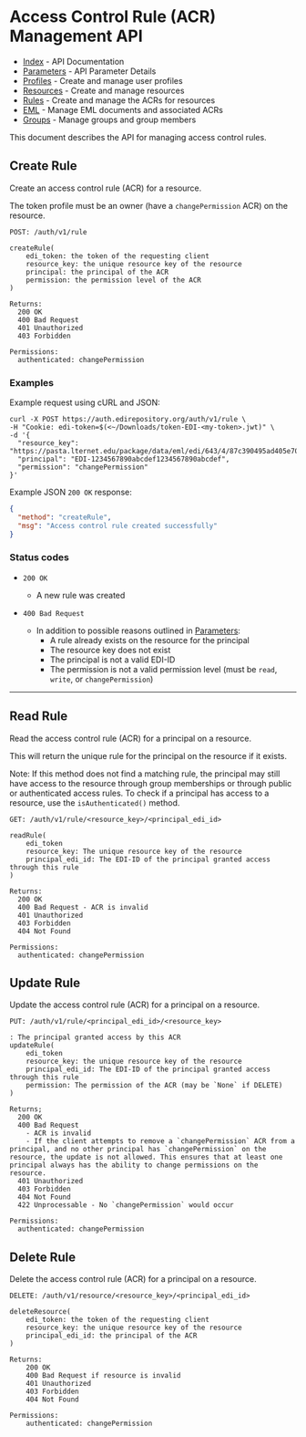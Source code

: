 # Access Control Rule (ACR) Management API

- [Index](index.md) - API Documentation
- [Parameters](parameters.md) - API Parameter Details
- [Profiles](profile.md) - Create and manage user profiles
- [Resources](resource.md) - Create and manage resources
- [Rules](rule.md) - Create and manage the ACRs for resources
- [EML](eml.md) - Manage EML documents and associated ACRs
- [Groups](group.md) - Manage groups and group members

This document describes the API for managing access control rules.

## Create Rule

Create an access control rule (ACR) for a resource.

The token profile must be an owner (have a `changePermission` ACR) on the resource.

```
POST: /auth/v1/rule

createRule(
    edi_token: the token of the requesting client
    resource_key: the unique resource key of the resource
    principal: the principal of the ACR
    permission: the permission level of the ACR
)

Returns:
  200 OK
  400 Bad Request
  401 Unauthorized
  403 Forbidden

Permissions:
  authenticated: changePermission
```

### Examples

Example request using cURL and JSON:

```shell
curl -X POST https://auth.edirepository.org/auth/v1/rule \
-H "Cookie: edi-token=$(<~/Downloads/token-EDI-<my-token>.jwt)" \
-d '{
  "resource_key": "https://pasta.lternet.edu/package/data/eml/edi/643/4/87c390495ad405e705c09e62ac6f58f0",
  "principal": "EDI-1234567890abcdef1234567890abcdef",
  "permission": "changePermission"
}'
```

Example JSON `200 OK` response:

```json
{
  "method": "createRule",
  "msg": "Access control rule created successfully"
}
```

### Status codes

- `200 OK`
  - A new rule was created

- `400 Bad Request`
  - In addition to possible reasons outlined in [Parameters](parameters.md):
    - A rule already exists on the resource for the principal
    - The resource key does not exist
    - The principal is not a valid EDI-ID
    - The permission is not a valid permission level (must be `read`, `write`, or `changePermission`)

---


## Read Rule

Read the access control rule (ACR) for a principal on a resource.

This will return the unique rule for the principal on the resource if it exists.

Note: If this method does not find a matching rule, the principal may still have access to the resource through group memberships or through public or authenticated access rules. To check if a principal has access to a resource, use the `isAuthenticated()` method. 

```
GET: /auth/v1/rule/<resource_key>/<principal_edi_id>

readRule(
    edi_token
    resource_key: The unique resource key of the resource
    principal_edi_id: The EDI-ID of the principal granted access through this rule
)

Returns:
  200 OK
  400 Bad Request - ACR is invalid
  401 Unauthorized
  403 Forbidden
  404 Not Found

Permissions:
  authenticated: changePermission
```

## Update Rule

Update the access control rule (ACR) for a principal on a resource.

```
PUT: /auth/v1/rule/<principal_edi_id>/<resource_key>

: The principal granted access by this ACR
updateRule(
    edi_token
    resource_key: the unique resource key of the resource
    principal_edi_id: The EDI-ID of the principal granted access through this rule
    permission: The permission of the ACR (may be `None` if DELETE)
)
    
Returns;
  200 OK
  400 Bad Request
    - ACR is invalid
    - If the client attempts to remove a `changePermission` ACR from a principal, and no other principal has `changePermission` on the resource, the update is not allowed. This ensures that at least one principal always has the ability to change permissions on the resource.
  401 Unauthorized
  403 Forbidden
  404 Not Found
  422 Unprocessable - No `changePermission` would occur

Permissions:
  authenticated: changePermission
```

## Delete Rule

Delete the access control rule (ACR) for a principal on a resource.

```
DELETE: /auth/v1/resource/<resource_key>/<principal_edi_id>

deleteResource(
    edi_token: the token of the requesting client
    resource_key: the unique resource key of the resource
    principal_edi_id: the principal of the ACR
)

Returns:
    200 OK
    400 Bad Request if resource is invalid
    401 Unauthorized
    403 Forbidden
    404 Not Found

Permissions:
    authenticated: changePermission
```
